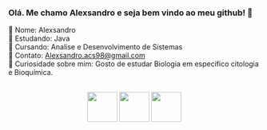 ### Olá. Me chamo Alexsandro e seja bem vindo ao meu github! 👋

📌 Nome: Alexsandro<br>
📌 Estudando: Java<br>
📌 Cursando: Analise e Desenvolvimento de Sistemas<br>
📌 Contato: Alexsandro.acs98@gmail.com<br>
📌 Curiosidade sobre mim: Gosto de estudar Biologia em específico citologia e Bioquímica. 

<div style="display: inline_block" align="center"><br>
  <img height="60" src="https://cdn.jsdelivr.net/gh/devicons/devicon/icons/html5/html5-original-wordmark.svg"/>
  <img height="60" src="https://cdn.jsdelivr.net/gh/devicons/devicon/icons/css3/css3-original-wordmark.svg"/>
  <img height="60" src="https://cdn.jsdelivr.net/gh/devicons/devicon/icons/jquery/jquery-original-wordmark.svg"/>
  <!-- <img height="60" src="https://cdn.jsdelivr.net/gh/devicons/devicon/icons/javascript/javascript-plain.svg"/> -->
  <!-- <img height="60" src="https://cdn.jsdelivr.net/gh/devicons/devicon/icons/mysql/mysql-original-wordmark.svg"/> -->
  <!-- <img height="60" src="https://cdn.jsdelivr.net/gh/devicons/devicon/icons/java/java-original-wordmark.svg"/> -->
  <!-- <img height="60" src="https://cdn.jsdelivr.net/gh/devicons/devicon/icons/android/android-plain-wordmark.svg"/> -->
  <!-- <img height="60" src="https://cdn.jsdelivr.net/gh/devicons/devicon/icons/git/git-plain-wordmark.svg"/> -->
</div>
